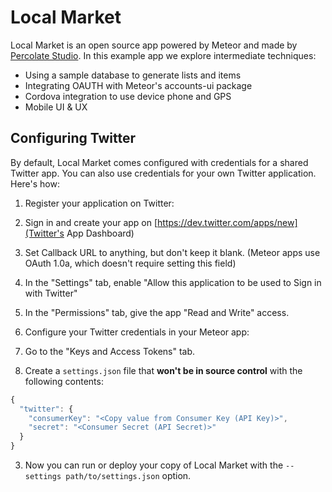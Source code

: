 Local Market
============

Local Market is an open source app powered by Meteor and made by [Percolate Studio](http://percolatestudio.com). In this example app we explore intermediate techniques:

  - Using a sample database to generate lists and items
  - Integrating OAUTH with Meteor's accounts-ui package
  - Cordova integration to use device phone and GPS
  - Mobile UI & UX
  
## Configuring Twitter

By default, Local Market comes configured with credentials for a shared Twitter app. You can also use credentials for your own Twitter application. Here's how:

1. Register your application on Twitter:
  1. Sign in and create your app on [https://dev.twitter.com/apps/new](Twitter's App Dashboard)
  2. Set Callback URL to anything, but don't keep it blank. (Meteor apps use OAuth 1.0a, which doesn't require setting this field)
  3. In the "Settings" tab, enable "Allow this application to be used to Sign in with Twitter"
  4. In the "Permissions" tab, give the app "Read and Write" access.

2. Configure your Twitter credentials in your Meteor app:
  1. Go to the "Keys and Access Tokens" tab.
  2. Create a `settings.json` file that **won't be in source control** with the following contents:

  ```js
  {
    "twitter": {
      "consumerKey": "<Copy value from Consumer Key (API Key)>",
      "secret": "<Consumer Secret (API Secret)>"
    }
  }
  ```

3. Now you can run or deploy your copy of Local Market with the `--settings path/to/settings.json` option.
